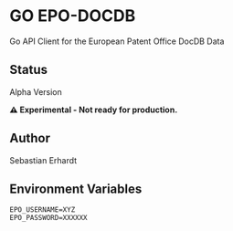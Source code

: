 # GO EPO-DOCDB

Go API Client for the European Patent Office DocDB Data

## Status

Alpha Version

**⚠️ Experimental - Not ready for production.**

## Author
Sebastian Erhardt

## Environment Variables

```
EPO_USERNAME=XYZ
EPO_PASSWORD=XXXXXX
```